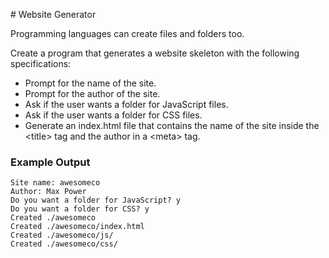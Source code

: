 # Website Generator

Programming languages can create files and folders too.

Create a program that generates a website skeleton with the following specifications:

* Prompt for the name of the site.
* Prompt for the author of the site.
* Ask if the user wants a folder for JavaScript files.
* Ask if the user wants a folder for CSS files.
* Generate an index.html file that contains the name of the site inside the \<title\> tag and the author in a \<meta\> tag.

### Example Output

```
Site name: awesomeco
Author: Max Power
Do you want a folder for JavaScript? y
Do you want a folder for CSS? y
Created ./awesomeco
Created ./awesomeco/index.html
Created ./awesomeco/js/
Created ./awesomeco/css/
```
